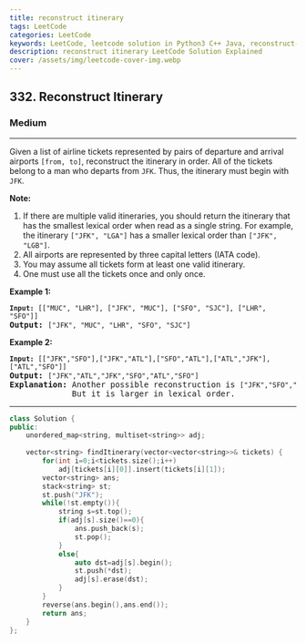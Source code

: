 ```yaml
---
title: reconstruct itinerary
tags: LeetCode
categories: LeetCode
keywords: LeetCode, leetcode solution in Python3 C++ Java, reconstruct-itinerary solution
description: reconstruct itinerary LeetCode Solution Explained
cover: /assets/img/leetcode-cover-img.webp
---
```





<h2>332. Reconstruct Itinerary</h2><h3>Medium</h3><hr><div><p>Given a list of airline tickets represented by pairs of departure and arrival airports <code>[from, to]</code>, reconstruct the itinerary in order. All of the tickets belong to a man who departs from <code>JFK</code>. Thus, the itinerary must begin with <code>JFK</code>.</p>

<p><b>Note:</b></p>

<ol>
	<li>If there are multiple valid itineraries, you should return the itinerary that has the smallest lexical order when read as a single string. For example, the itinerary <code>["JFK", "LGA"]</code> has a smaller lexical order than <code>["JFK", "LGB"]</code>.</li>
	<li>All airports are represented by three capital letters (IATA code).</li>
	<li>You may assume all tickets form at least one valid itinerary.</li>
	<li>One must use all the tickets once and only once.</li>
</ol>

<p><b>Example 1:</b></p>

<pre><code><strong>Input: </strong></code><code>[["MUC", "LHR"], ["JFK", "MUC"], ["SFO", "SJC"], ["LHR", "SFO"]]</code>
<strong>Output: </strong><code>["JFK", "MUC", "LHR", "SFO", "SJC"]</code>
</pre>

<p><b>Example 2:</b></p>

<pre><code><strong>Input: </strong></code><code>[["JFK","SFO"],["JFK","ATL"],["SFO","ATL"],["ATL","JFK"],["ATL","SFO"]]</code>
<strong>Output: </strong><code>["JFK","ATL","JFK","SFO","ATL","SFO"]</code>
<strong>Explanation: </strong>Another possible reconstruction is <code>["JFK","SFO","ATL","JFK","ATL","SFO"]</code>.
&nbsp;            But it is larger in lexical order.
</pre>
</div>

---




```cpp
class Solution {
public:
    unordered_map<string, multiset<string>> adj;
    
    vector<string> findItinerary(vector<vector<string>>& tickets) {
        for(int i=0;i<tickets.size();i++)
            adj[tickets[i][0]].insert(tickets[i][1]);
        vector<string> ans;
        stack<string> st;
        st.push("JFK");
        while(!st.empty()){
            string s=st.top();
            if(adj[s].size()==0){
                ans.push_back(s);
                st.pop();
            }
            else{
                auto dst=adj[s].begin();
                st.push(*dst);
                adj[s].erase(dst);
            }
        }
        reverse(ans.begin(),ans.end());
        return ans;
    }
};
```

